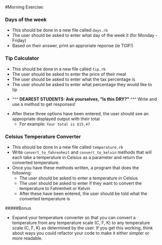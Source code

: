 #Morning Exercise:

### Days of the week
- This should be done in a new file called `days.rb`
- The user should be asked to enter what day of the week it (for Monday - Friday)
- Based on their answer, print an approriate reponse (ie TGIF!)

### Tip Calculator
- This should be done in a new file called `tip.rb`
- The user should be asked to enter the price of their meal
- The user should be asked to enter what the tax percentage is
- The user should be asked to enter what percentage they would like to tip
* ^^^ **DEAREST STUDENTS: Ask yourselves, "Is this DRY?"** ^^^ Write and use a method to get responses!
- After these three options have been entered, the user should see an appropriate displayed output with their total
  - For example:
  `Your total is $15.47`

### Celsius Temperature Converter
- This should be done in a new file called `temperature.rb`
- Write `convert_to_fahrenheit` and `convert_to_kelvin` methods that will each take a temperature in Celsius as a parameter and return the converted temperature.
- Once you have these methods written, a program that does the following:
  - The user should be asked to enter a temperature in Celsius
  - The user should be asked to enter if they want to convert the temperature to Fahrenheit or Kelvin
  - After these have been entered, the user should be told what the converted temperature is

#####Bonus
- Expand your temperature converter so that you can convert a temperature from any temperature scale (C, F, K) to any temperature scale (C, F, K) as determined by the user. If you get this working, think about ways you could refactor your code to make it either simpler or more readable.